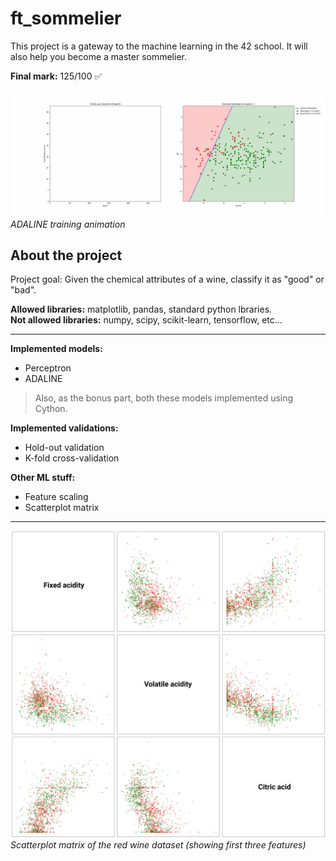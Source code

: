 # ft_sommelier 
This project is a gateway to the machine learning in the 42 school. It will also help you become a master sommelier.

**Final mark:** 125/100 ✅

![ADALINE training animation](resources/adaline_animation.gif)   
*ADALINE training animation*

## About the project
Project goal: Given the chemical attributes of a wine, classify it as "good" or "bad".

**Allowed libraries:** matplotlib, pandas, standard python lbraries.  
**Not allowed libraries:** numpy, scipy, scikit-learn, tensorflow, etc...

---

**Implemented models:**
* Perceptron
* ADALINE

> Also, as the bonus part, both these models implemented using Cython.


**Implemented validations:**
* Hold-out validation
* K-fold cross-validation

**Other ML stuff:**
* Feature scaling
* Scatterplot matrix

---

![Scatterplot matrix of the red wine dataset](/resources/scatterplot_matrix.jpg)   
*Scatterplot matrix of the red wine dataset (showing first three features)*
